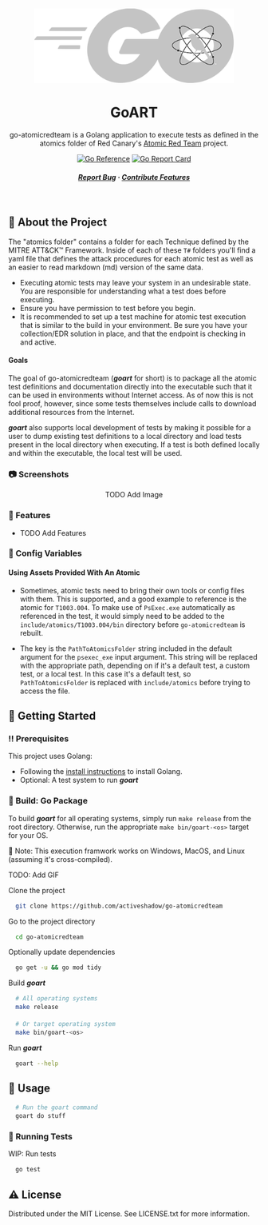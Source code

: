#

<div align="center">

  <img src="include/logo.png" alt="logo" width="400" height="auto" />
  <h1>GoART</h1>

  <p>
    go-atomicredteam is a Golang application to execute tests as defined in the atomics folder of Red Canary's <a href="https://github.com/redcanaryco/atomic-red-team">Atomic Red Team</a> project.
  </p>

<!-- Badges -->

[![Go Reference](https://pkg.go.dev/badge/github.com/activeshadow/go-atomicredteam.svg)](https://pkg.go.dev/github.com/activeshadow/go-atomicredteam) [![Go Report Card](https://goreportcard.com/badge/github.com/activeshadow/go-atomicredteam?style=flat-square)](https://goreportcard.com/report/github.com/activeshadow/go-atomicredteam)

<h5>
    <a href="https://github.com/activeshadow/go-atomicredteam/issues/">Report Bug</a>
  <span> · </span>
    <a href="https://github.com/activeshadow/go-atomicredteam/pulls/">Contribute Features</a>
  </h5>
</div>

<br />

<!-- About the Project -->
## :star2: About the Project

The "atomics folder" contains a folder for each Technique defined by the MITRE ATT&CK™ Framework. Inside of each of these `T#` folders you'll find a yaml file that defines the attack procedures for each atomic test as well as an easier to read markdown (md) version of the same data.

- Executing atomic tests may leave your system in an undesirable state. You are responsible for understanding what a test does before executing.
- Ensure you have permission to test before you begin.
- It is recommended to set up a test machine for atomic test execution that is similar to the build in your environment. Be sure you have your collection/EDR solution in place, and that the endpoint is checking in and active.

#### Goals

The goal of go-atomicredteam (***goart*** for short) is to package all the atomic test definitions and documentation directly into the executable such that it can be used in environments without Internet access. As of now this is not fool proof, however, since some tests themselves include calls to download additional resources from the Internet.

***goart*** also supports local development of tests by making it possible for a
user to dump existing test definitions to a local directory and load tests
present in the local directory when executing. If a test is both defined
locally and within the executable, the local test will be used.

<!-- Screenshots -->
### :camera: Screenshots

<p align="center">
  TODO Add Image
</p>


<!-- Features -->
### :dart: Features

- TODO Add Features
<!-- Config Variables -->
### :key: Config Variables

#### Using Assets Provided With An Atomic

- Sometimes, atomic tests need to bring their own tools or config files with them.
This is supported, and a good example to reference is the atomic for
`T1003.004`. To make use of `PsExec.exe` automatically as referenced in the
test, it would simply need to be added to the `include/atomics/T1003.004/bin`
directory before `go-atomicredteam` is rebuilt.

- The key is the `PathToAtomicsFolder` string included in the default argument for
the `psexec_exe` input argument. This string will be replaced with the
appropriate path, depending on if it's a default test, a custom test, or a local
test. In this case it's a default test, so `PathToAtomicsFolder` is replaced
with `include/atomics` before trying to access the file.

<!-- Getting Started -->
## :toolbox: Getting Started

<!-- Prerequisites -->
### :bangbang: Prerequisites

This project uses Golang:

- Following the [install instructions](https://go.dev/doc/install) to install Golang.
- Optional: A test system to run ***goart***

<!-- Run Locally -->
### :running: Build: Go Package

To build ***goart*** for all operating systems, simply run `make release` from
the root directory. Otherwise, run the appropriate `make bin/goart-<os>`
target for your OS.

📝 Note: This execution framwork works on Windows, MacOS, and Linux (assuming it's cross-compiled).

TODO: Add GIF

Clone the project

```bash
  git clone https://github.com/activeshadow/go-atomicredteam
```

Go to the project directory

```bash
  cd go-atomicredteam
```

Optionally update dependencies

```bash
  go get -u && go mod tidy
```

Build ***goart***

```bash
  # All operating systems
  make release

  # Or target operating system
  make bin/goart-<os>
```

Run ***goart***

```bash
  goart --help
```

<!-- Usage -->
## :eyes: Usage

```bash
  # Run the goart command
  goart do stuff
```

<!-- Running Tests -->
### :test_tube: Running Tests

WIP: Run tests

```bash
  go test
```

<!-- License -->
## :warning: License

Distributed under the MIT License. See LICENSE.txt for more information.
